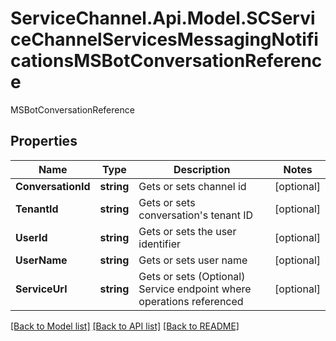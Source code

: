 # ServiceChannel.Api.Model.SCServiceChannelServicesMessagingNotificationsMSBotConversationReference
MSBotConversationReference

## Properties

Name | Type | Description | Notes
------------ | ------------- | ------------- | -------------
**ConversationId** | **string** | Gets or sets channel id | [optional] 
**TenantId** | **string** | Gets or sets conversation&#39;s tenant ID | [optional] 
**UserId** | **string** | Gets or sets the user identifier | [optional] 
**UserName** | **string** | Gets or sets user name | [optional] 
**ServiceUrl** | **string** | Gets or sets (Optional) Service endpoint where operations referenced | [optional] 

[[Back to Model list]](../README.md#documentation-for-models) [[Back to API list]](../README.md#documentation-for-api-endpoints) [[Back to README]](../README.md)

